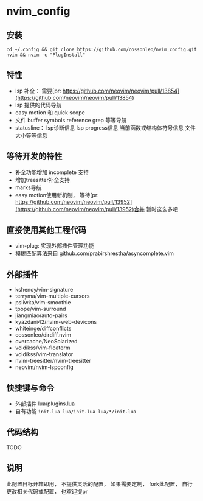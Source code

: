 # nvim_config

## 安装

`cd ~/.config && git clone https://github.com/cossonleo/nvim_config.git nvim && nvim -c "PlugInstall"`

## 特性
+ lsp 补全： 需要[pr: https://github.com/neovim/neovim/pull/13854](https://github.com/neovim/neovim/pull/13854)
+ lsp 提供的代码导航
+ easy motion 和 quick scope
+ 文件 buffer symbols reference grep 等等导航
+ statusline： lsp诊断信息 lsp progress信息 当前函数或结构体符号信息 文件大小等等信息

## 等待开发的特性
+ 补全功能增加 incomplete 支持
+ 增加treesitter补全支持
+ marks导航
+ easy motion使用新机制， 等待[pr: https://github.com/neovim/neovim/pull/13952](https://github.com/neovim/neovim/pull/13952)合并
暂时这么多吧

## 直接使用其他工程代码
+ vim-plug: 实现外部插件管理功能
+ 模糊匹配算法来自 github.com/prabirshrestha/asyncomplete.vim

## 外部插件
+ kshenoy/vim-signature
+ terryma/vim-multiple-cursors
+ psliwka/vim-smoothie
+ tpope/vim-surround
+ jiangmiao/auto-pairs
+ kyazdani42/nvim-web-devicons
+ whiteinge/diffconflicts
+ cossonleo/dirdiff.nvim
+ overcache/NeoSolarized
+ voldikss/vim-floaterm
+ voldikss/vim-translator
+ nvim-treesitter/nvim-treesitter
+ neovim/nvim-lspconfig

## 快捷键与命令
+ 外部插件 lua/plugins.lua
+ 自有功能 `init.lua lua/init.lua lua/*/init.lua`

## 代码结构
TODO

## 说明
此配置目标开箱即用， 不提供灵活的配置， 如果需要定制， fork此配置， 自行更改相关代码或配置， 也欢迎提pr
